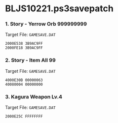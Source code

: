 # BLJS10221.ps3savepatch

### 1. Story - Yerrow Orb 999999999

Target File: `GAMESAVE.DAT`

```
2000E538 3B9AC9FF
2000FE18 3B9AC9FF
```

### 2. Story - Item All 99

Target File: `GAMESAVE.DAT`

```
4000E30B 00000063
40080004 00000000
```

### 3. Kagura Weapon Lv.4

Target File: `GAMESAVE.DAT`

```
2000E25C FFFFFFFF
```


